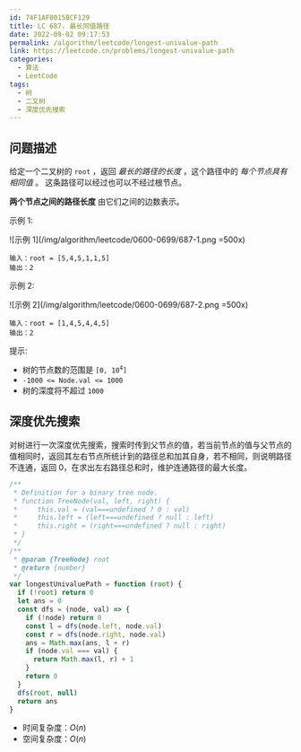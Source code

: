 ```yaml
---
id: 74F1AF0015BCF129
title: LC 687. 最长同值路径
date: 2022-09-02 09:17:53
permalink: /algorithm/leetcode/longest-univalue-path
link: https://leetcode.cn/problems/longest-univalue-path
categories:
  - 算法
  - LeetCode
tags:
  - 树
  - 二叉树
  - 深度优先搜索
---
```


<Level :type='2'/>

## 问题描述

给定一个二叉树的 `root` ，返回 _最长的路径的长度_ ，这个路径中的 _每个节点具有相同值_ 。 这条路径可以经过也可以不经过根节点。

**两个节点之间的路径长度** 由它们之间的边数表示。

示例 1:

![示例 1](/img/algorithm/leetcode/0600-0699/687-1.png =500x)

```text
输入：root = [5,4,5,1,1,5]
输出：2
```

示例 2:

![示例 2](/img/algorithm/leetcode/0600-0699/687-2.png =500x)

```text
输入：root = [1,4,5,4,4,5]
输出：2
```

提示:

- 树的节点数的范围是 <code>[0, 10<sup>4</sup>]</code>
- `-1000 <= Node.val <= 1000`
- 树的深度将不超过 `1000`

## 深度优先搜索

对树进行一次深度优先搜索，搜索时传到父节点的值，若当前节点的值与父节点的值相同时，返回其左右节点所统计到的路径总和加其自身，若不相同，则说明路径不连通，返回 $0$，在求出左右路径总和时，维护连通路径的最大长度。

```javascript
/**
 * Definition for a binary tree node.
 * function TreeNode(val, left, right) {
 *     this.val = (val===undefined ? 0 : val)
 *     this.left = (left===undefined ? null : left)
 *     this.right = (right===undefined ? null : right)
 * }
 */
/**
 * @param {TreeNode} root
 * @return {number}
 */
var longestUnivaluePath = function (root) {
  if (!root) return 0
  let ans = 0
  const dfs = (node, val) => {
    if (!node) return 0
    const l = dfs(node.left, node.val)
    const r = dfs(node.right, node.val)
    ans = Math.max(ans, l + r)
    if (node.val === val) {
      return Math.max(l, r) + 1
    }
    return 0
  }
  dfs(root, null)
  return ans
}
```

- 时间复杂度：$O(n)$
- 空间复杂度：$O(n)$
